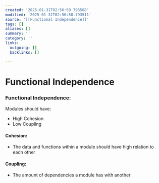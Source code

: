 ```yaml
---
created: '2025-01-31T02:56:50.793508'
modified: '2025-01-31T02:56:50.793511'
source: '[[Functional Independence]]'
tags: []
aliases: []
summary: ''
category: ''
links:
  outgoing: []
  backlinks: []

---
```


# Functional Independence

### Functional Independence:

Modules should have:
- High Cohesion
- Low Coupling

#### Cohesion:
- The data and functions within a module should have high relation to each other

#### Coupling:
- The amount of dependencies a module has with another